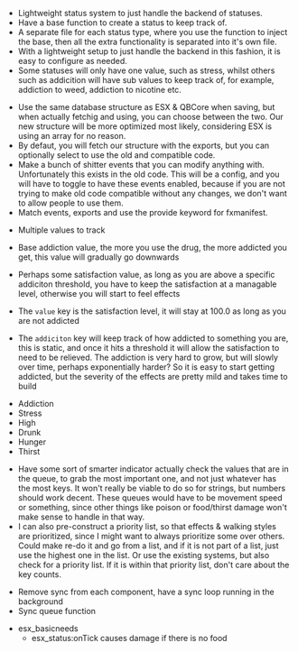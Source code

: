 <!-- Basics -->

-   Lightweight status system to just handle the backend of statuses.
-   Have a base function to create a status to keep track of.
-   A separate file for each status type, where you use the function to inject the base, then all the extra functionality is separated into it's own file.
-   With a lightweight setup to just handle the backend in this fashion, it is easy to configure as needed.
-   Some statuses will only have one value, such as stress, whilst others such as addicition will have sub values to keep track of, for example, addiction to weed, addiction to nicotine etc.

<!-- Backwards Compatibility -->

-   Use the same database structure as ESX & QBCore when saving, but when actually fetchig and using, you can choose between the two. Our new structure will be more optimized most likely, considering ESX is using an array for no reason.
-   By defaut, you will fetch our structure with the exports, but you can optionally select to use the old and compatible code.
-   Make a bunch of shitter events that you can modify anything with. Unfortunately this exists in the old code. This will be a config, and you will have to toggle to have these events enabled, because if you are not trying to make old code compatible without any changes, we don't want to allow people to use them.
-   Match events, exports and use the provide keyword for fxmanifest.

<!-- Addictions / Nicotine -->

-   Multiple values to track
-   Base addiction value, the more you use the drug, the more addicted you get, this value will gradually go downwards
-   Perhaps some satisfaction value, as long as you are above a specific addiciton threshold, you have to keep the satisfaction at a managable level, otherwise you will start to feel effects

-   The `value` key is the satisfaction level, it will stay at 100.0 as long as you are not addicted
-   The `addiciton` key will keep track of how addicted to something you are, this is static, and once it hits a threshold it will allow the satisfaction to need to be relieved. The addiction is very hard to grow, but will slowly over time, perhaps exponentially harder? So it is easy to start getting addicted, but the severity of the effects are pretty mild and takes time to build

<!-- Statuses -->

-   Addiction
-   Stress
-   High
-   Drunk
-   Hunger
-   Thirst

<!-- Queue System For Values -->

-   Have some sort of smarter indicator actually check the values that are in the queue, to grab the most important one, and not just whatever has the most keys. It won't really be viable to do so for strings, but numbers should work decent. These queues would have to be movement speed or something, since other things like poison or food/thirst damage won't make sense to handle in that way.
-   I can also pre-construct a priority list, so that effects & walking styles are prioritized, since I might want to always prioritize some over others. Could make re-do it and go from a list, and if it is not part of a list, just use the highest one in the list. Or use the existing systems, but also check for a priority list. If it is within that priority list, don't care about the key counts.

<!-- Sync multiple values -->

-   Remove sync from each component, have a sync loop running in the background
-   Sync queue function

<!-- NOTES FOR OTHER RESOURCES -->

-   esx_basicneeds
    -   esx_status:onTick causes damage if there is no food

<!-- TODO -->
